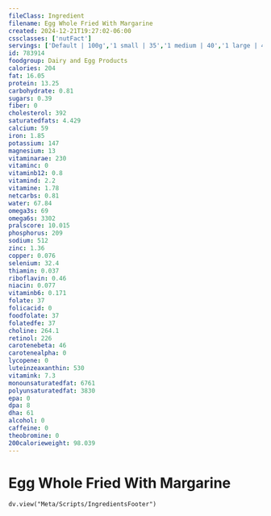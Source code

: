 ```yaml
---
fileClass: Ingredient
filename: Egg Whole Fried With Margarine
created: 2024-12-21T19:27:02-06:00
cssclasses: ['nutFact']
servings: ['Default | 100g','1 small | 35','1 medium | 40','1 large | 46','1 extra large | 52','1 jumbo | 57','1 egg, ns as to size | 46','1 cup | 136']
id: 783914
foodgroup: Dairy and Egg Products 
calories: 204
fat: 16.05
protein: 13.25
carbohydrate: 0.81
sugars: 0.39
fiber: 0
cholesterol: 392
saturatedfats: 4.429
calcium: 59
iron: 1.85
potassium: 147
magnesium: 13
vitaminarae: 230
vitaminc: 0
vitaminb12: 0.8
vitamind: 2.2
vitamine: 1.78
netcarbs: 0.81
water: 67.84
omega3s: 69
omega6s: 3302
pralscore: 10.015
phosphorus: 209
sodium: 512
zinc: 1.36
copper: 0.076
selenium: 32.4
thiamin: 0.037
riboflavin: 0.46
niacin: 0.077
vitaminb6: 0.171
folate: 37
folicacid: 0
foodfolate: 37
folatedfe: 37
choline: 264.1
retinol: 226
carotenebeta: 46
carotenealpha: 0
lycopene: 0
luteinzeaxanthin: 530
vitamink: 7.3
monounsaturatedfat: 6761
polyunsaturatedfat: 3830
epa: 0
dpa: 8
dha: 61
alcohol: 0
caffeine: 0
theobromine: 0
200calorieweight: 98.039
---
```


# Egg Whole Fried With Margarine

```dataviewjs
dv.view("Meta/Scripts/IngredientsFooter")
```